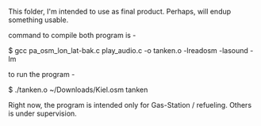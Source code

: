 
This folder, I'm intended to use as final product. Perhaps, will endup something usable.

command to compile both program is -

$ gcc pa_osm_lon_lat-bak.c play_audio.c -o tanken.o -lreadosm -lasound -lm

to run the program - 

$ ./tanken.o ~/Downloads/Kiel.osm tanken

Right now, the program is intended only for Gas-Station / refueling. Others is under supervision. 
